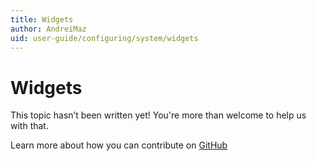```yaml
---
title: Widgets
author: AndreiMaz
uid: user-guide/configuring/system/widgets
---
```

# Widgets

This topic hasn’t been written yet! You're more than welcome to help us with that.

Learn more about how you can contribute on [GitHub](https://github.com/nopSolutions/nopCommerce-Docs/blob/master/CONTRIBUTING.md)